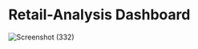 # Retail-Analysis Dashboard

![Screenshot (332)](https://user-images.githubusercontent.com/33252532/83334846-e35d7a80-a2c6-11ea-847e-76703b639537.png)
